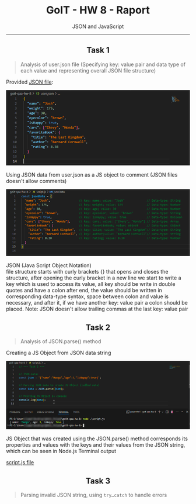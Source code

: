 # <div align="center">GoIT - HW 8 - Raport</div>

<p align="center">JSON and JavaScript</p>

---

## <div align="center">Task 1</div>

> Analysis of user.json file (Specifying key: value pair and data type of each value and representing overall JSON file structure)

Provided [JSON file](./user.json):

![user.json file](./imageFiles/Code%20I%20HW%208%20I%20Task%201%20AI.png)

Using JSON data from user.json as a JS object to comment (JSON files doesn't allow comments)

![user.json data commented](./imageFiles/Code%20I%20HW%208%20I%20Task%201%20BI.png)

JSON (Java Script Object Notation) <br>
file structure starts with curly brackets {} that opens and closes the structure, after opening the curly bracket in a new line we start to write a key which is used to access its value, all key should be write in double quotes and have a colon after end,
the value should be written in corresponding data-type syntax, space between colon and value is necessary, and after it, if we have another key: value pair a colon should be placed.
Note: JSON doesn't allow trailing commas at the last key: value pair

## <div align="center">Task 2</div>

> Analysis of JSON.parse() method

Creating a JS Object from JSON data string

![Task 2 JSON.parse() method](./imageFiles/Code%20I%20HW%208%20I%20Task%202%20I.png)

JS Object that was created using the JSON.parse() method corresponds its properties and values with the keys and their values from the JSON string, which can be seen in Node.js Terminal output

[script.js file](./scriptTask2.js)

## <div align="center">Task 3</div>

> Parsing invalid JSON string, using `try…catch` to handle errors
